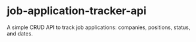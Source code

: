 # job-application-tracker-api


A simple CRUD API to track job applications: companies, positions, status, and dates.
